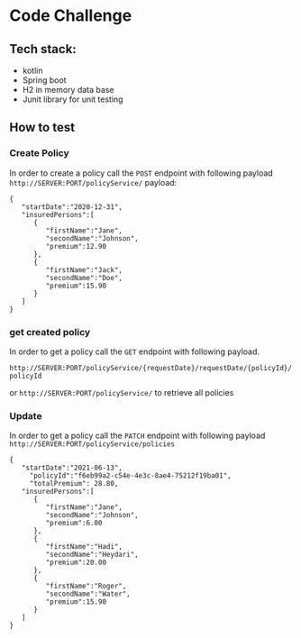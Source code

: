 # Code Challenge

## Tech stack:
- kotlin
- Spring boot
- H2 in memory data base
- Junit library for unit testing

## How to test

### Create Policy
In order to create a policy call the ``POST`` endpoint with following payload
``http://SERVER:PORT/policyService/``
payload:
```
{
   "startDate":"2020-12-31",
   "insuredPersons":[
      {
         "firstName":"Jane",
         "secondName":"Johnson",
         "premium":12.90
      },
      {
         "firstName":"Jack",
         "secondName":"Doe",
         "premium":15.90
      }
   ]
}
```


### get created policy
In order to get a policy call the ``GET`` endpoint with following payload. 

``http://SERVER:PORT/policyService/{requestDate}/requestDate/{policyId}/policyId``

or  ``http://SERVER:PORT/policyService/`` to retrieve all policies


### Update
In order to get a policy call the ``PATCH`` endpoint with following payload
``http://SERVER:PORT/policyService/policies``
```
{
   "startDate":"2021-06-13",
	 "policyId":"f6eb99a2-c54e-4e3c-8ae4-75212f19ba01",
	 "totalPremium": 28.80,
   "insuredPersons":[
      {
         "firstName":"Jane",
         "secondName":"Johnson",
         "premium":6.00
      },
      {
         "firstName":"Hadi",
         "secondName":"Heydari",
         "premium":20.00
      },
      {
         "firstName":"Roger",
         "secondName":"Water",
         "premium":15.90
      }
   ]
}
```
